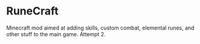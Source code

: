 # RuneCraft
Minecraft mod aimed at adding skills, custom combat, elemental runes, and other stuff to the main game. Attempt 2.
